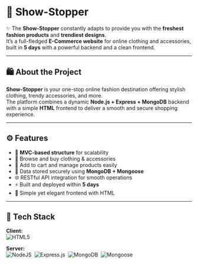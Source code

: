 # 💃 Show-Stopper
✨ The **Show-Stopper** constantly adapts to provide you with the **freshest fashion products** and **trendiest designs**.  
It’s a full-fledged **E-Commerce website** for online clothing and accessories, built in **5 days** with a powerful backend and a clean frontend.

---

## 🛍️ About the Project

**Show-Stopper** is your one-stop online fashion destination offering stylish clothing, trendy accessories, and more.  
The platform combines a dynamic **Node.js + Express + MongoDB** backend with a simple **HTML** frontend to deliver a smooth and secure shopping experience.

---

## ⚙️ Features

- 🧩 **MVC-based structure** for scalability  
- 👗 Browse and buy clothing & accessories  
- 🛒 Add to cart and manage products easily  
- 💾 Data stored securely using **MongoDB + Mongoose**  
- 🌐 RESTful API integration for smooth operations  
- ⚡ Built and deployed within **5 days**  
- 🎨 Simple yet elegant frontend with HTML  

---

## 🧠 Tech Stack

**Client:**  
![HTML5](https://img.shields.io/badge/html5-%23E34F26.svg?style=for-the-badge&logo=html5&logoColor=white)&nbsp;

**Server:**  
![NodeJS](https://img.shields.io/badge/node.js-6DA55F?style=for-the-badge&logo=node.js&logoColor=white)&nbsp;
![Express.js](https://img.shields.io/badge/express.js-%23404d59.svg?style=for-the-badge&logo=express&logoColor=%2361DAFB)&nbsp;
![MongoDB](https://img.shields.io/badge/MongoDB-%234ea94b.svg?style=for-the-badge&logo=mongodb&logoColor=white)&nbsp;
![Mongoose](https://img.shields.io/badge/Mongoose-%23880000.svg?style=for-the-badge&logo=mongoose&logoColor=white)&nbsp;

